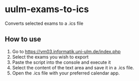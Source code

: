 # uulm-exams-to-ics

Converts selected exams to a .ics file

## How to use

1. Go to <https://vm03.informatik.uni-ulm.de/index.php>
2. Select the exams you wish to export
3. Paste the script into the console and execute it
4. Select the content of the text area and save it in a .ics file.
5. Open the .ics file with your preferred calendar app.
